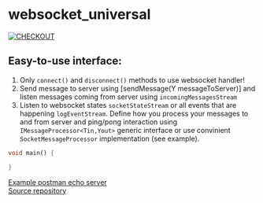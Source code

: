 # websocket_universal
[![CHECKOUT](https://github.com/dvmatyun/web_socket/actions/workflows/checkout.yml/badge.svg)](https://github.com/dvmatyun/web_socket/actions/workflows/checkout.yml)

## Easy-to-use interface:
1. Only `connect()` and `disconnect()` methods to use websocket handler!
2. Send message to server using [sendMessage(Y messageToServer)] and
listen messages coming from server using `incomingMessagesStream`
3. Listen to websocket states `socketStateStream` 
or all events that are happening `logEventStream`.
Define how you process your messages to and from server and ping/pong interaction
using `IMessageProcessor<Tin,Yout>` generic interface or use convinient
`SocketMessageProcessor` implementation (see example).

```dart
void main() {

}
```

[Example postman echo server](https://blog.postman.com/introducing-postman-websocket-echo-service/)  
[Source repository](https://github.com/dvmatyun/web_socket)